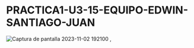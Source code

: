 # PRACTICA1-U3-15-EQUIPO-EDWIN-SANTIAGO-JUAN
![Captura de pantalla 2023-11-02 192100](https://github.com/EDWINYAHIR13/PRACTICA1-U3-15-EQUIPO-EDWIN-SANTIAGO-JUAN/assets/148461746/33f8e139-3a5d-40ac-b6a8-aa5d676c6a55)
,
